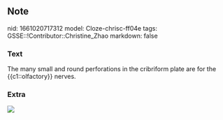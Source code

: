 ## Note
nid: 1661020717312
model: Cloze-chrisc-ff04e
tags: GSSE::!Contributor::Christine_Zhao
markdown: false

### Text
<div>
  <div>
    <div>
      <div>
        The many small and round perforations in the cribriform
        plate are for the {{c1::olfactory}} nerves.
      </div>
    </div>
  </div>
</div>

### Extra
<img src= 
"Gray-square.001_gallery-eb58c61d3455527904e3d45243eebd301dbe30f1.jpeg">
